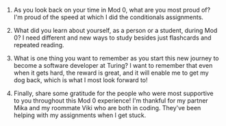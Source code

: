 1. As you look back on your time in Mod 0, what are you most proud of?
I'm proud of the speed at which I did the conditionals assignments.

2. What did you learn about yourself, as a person or a student, during Mod 0?
I need different and new ways to study besides just flashcards and repeated reading. 

3. What is one thing you want to remember as you start this new journey to become a software developer at Turing?
I want to remember that even when it gets hard, the reward is great, and it will enable me to get my dog back, which is what I most look forward to! 

4. Finally, share some gratitude for the people who were most supportive to you throughout this Mod 0 experience!
I'm thankful for my partner Mika and my roommate Viki who are both in coding. They've been helping with my assignments when I get stuck. 